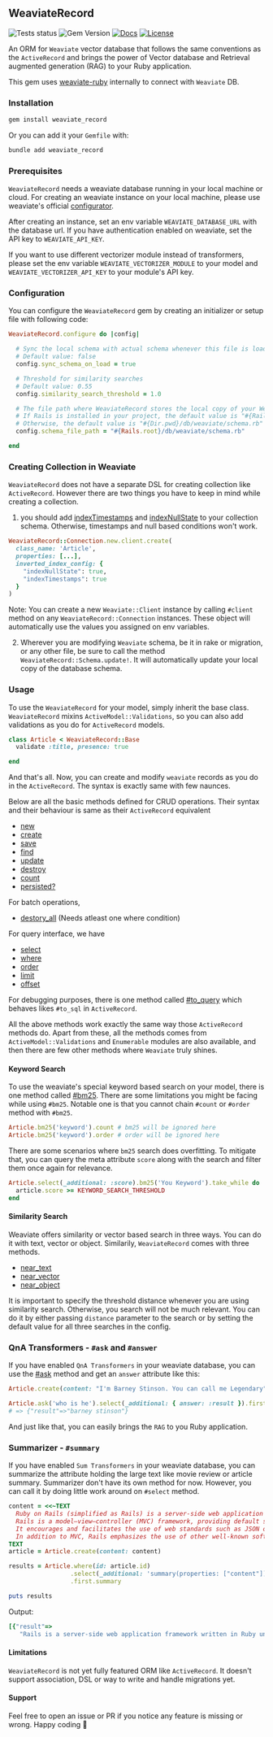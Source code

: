 ## WeaviateRecord

![Tests status](https://github.com/ruby-ist/weaviate_record/actions/workflows/gem-push.yml/badge.svg)
![Gem Version](https://badge.fury.io/rb/weaviate_record.svg)
[![Docs](http://img.shields.io/badge/yard-docs-chartreuse.svg)](http://rubydoc.info/gems/weaviate_record)
[![License](https://img.shields.io/badge/license-MIT-limegreen.svg)](https://github.com/ruby-ist/weaviate_record/blob/main/LICENSE.txt)

An ORM for `Weaviate` vector database that follows the same conventions as the `ActiveRecord` and brings the power of Vector database and Retrieval augmented generation (RAG) to your Ruby application.

This gem uses [weaviate-ruby](https://github.com/patterns-ai-core/weaviate-ruby) internally to connect with `Weaviate` DB.

### Installation

```bash
gem install weaviate_record
```

Or you can add it your `Gemfile` with:

```bash
bundle add weaviate_record
```

### Prerequisites

`WeaviateRecord` needs a weaviate database running in your local machine or cloud. For creating an weaviate instance on your local machine, please use weaviate's official [configurator](https://weaviate.io/developers/weaviate/installation/docker-compose#configurator).

After creating an instance, set an env variable `WEAVIATE_DATABASE_URL` with the database url. If you have authentication enabled on weaviate, set the API key to `WEAVIATE_API_KEY`.

If you want to use different vectorizer module instead of transformers, please set the env variable `WEAVIATE_VECTORIZER_MODULE` to your model and `WEAVIATE_VECTORIZER_API_KEY` to your module's API key.

### Configuration

You can configure the `WeaviateRecord` gem by creating an initializer or setup file with following code:

```ruby
WeaviateRecord.configure do |config|

  # Sync the local schema with actual schema whenever this file is loaded if this value is set to true
  # Default value: false
  config.sync_schema_on_load = true

  # Threshold for similarity searches
  # Default value: 0.55
  config.similarity_search_threshold = 1.0

  # The file path where WeaviateRecord stores the local copy of your Weaviate database schema.
  # If Rails is installed in your project, the default value is "#{Rails.root}/db/weaviate/schema.rb"
  # Otherwise, the default value is "#{Dir.pwd}/db/weaviate/schema.rb"
  config.schema_file_path = "#{Rails.root}/db/weaviate/schema.rb"

end
```

### Creating Collection in Weaviate

`WeaviateRecord` does not have a separate DSL for creating collection like `ActiveRecord`. However there are two things you have to keep in mind while creating a collection.

1. you should add [indexTimestamps](https://weaviate.io/developers/weaviate/config-refs/schema#invertedindexconfig--indextimestamps) and [indexNullState](https://weaviate.io/developers/weaviate/config-refs/schema#invertedindexconfig--indexnullstate) to your collection schema. Otherwise, timestamps and null based conditions won't work.

```ruby
WeaviateRecord::Connection.new.client.create(
  class_name: 'Article',
  properties: [...],
  inverted_index_config: {
    "indexNullState": true,
    "indexTimestamps": true
  }
)
```

Note: You can create a new `Weaviate::Client` instance by calling `#client` method on any `WeaviateRecord::Connection` instances. These object will automatically use the values you assigned on env variables.

2. Wherever you are modifying `Weaviate` schema, be it in rake or migration, or any other file, be sure to call the method `WeaviateRecord::Schema.update!`. It will automatically update your local copy of the database schema.

### Usage

To use the `WeaviateRecord` for your model, simply inherit the base class.
`WeaviateRecord` mixins `ActiveModel::Validations`, so you can also add validations as you do for `ActiveRecord` models.

```ruby
class Article < WeaviateRecord::Base
  validate :title, presence: true

end
```

And that's all. Now, you can create and modify `weaviate` records as you do in the `ActiveRecord`. The syntax is exactly same with few naunces.

Below are all the basic methods defined for CRUD operations. Their syntax and their behaviour is same as their `ActiveRecord` equivalent

- [new](https://rubydoc.info/gems/weaviate_record/WeaviateRecord%2FBase:initialize)
- [create](https://rubydoc.info/gems/weaviate_record/WeaviateRecord%2FBase%2Ecreate)
- [save](https://rubydoc.info/gems/weaviate_record/WeaviateRecord%2FBase:save)
- [find](https://rubydoc.info/gems/weaviate_record/WeaviateRecord%2FBase%2Efind)
- [update](https://rubydoc.info/gems/weaviate_record/WeaviateRecord%2FBase:update)
- [destroy](https://rubydoc.info/gems/weaviate_record/WeaviateRecord%2FBase:destroy)
- [count](https://rubydoc.info/gems/weaviate_record/WeaviateRecord%2FBase%2Ecount)
- [persisted?](https://rubydoc.info/gems/weaviate_record/WeaviateRecord%2FBase:persisted%3F)

For batch operations,

- [destory_all](https://rubydoc.info/gems/weaviate_record/WeaviateRecord%2FRelation:destroy_all) (Needs atleast one where condition)

For query interface, we have

- [select](https://rubydoc.info/gems/weaviate_record/WeaviateRecord%2FQueries%2FSelect:select)
- [where](https://rubydoc.info/gems/weaviate_record/WeaviateRecord%2FQueries%2FWhere:where)
- [order](https://rubydoc.info/gems/weaviate_record/WeaviateRecord%2FQueries%2FOrder:order)
- [limit](https://rubydoc.info/gems/weaviate_record/WeaviateRecord%2FQueries%2FLimit:limit)
- [offset](https://rubydoc.info/gems/weaviate_record/WeaviateRecord%2FQueries%2FOffset:offset)

For debugging purposes, there is one method called [#to_query](https://rubydoc.info/gems/weaviate_record/WeaviateRecord%2FRelation%2FQueryBuilder:to_query) which behaves likes `#to_sql` in `ActiveRecord`.

All the above methods work exactly the same way those `ActiveRecord` methods do. Apart from these, all the methods comes from `ActiveModel::Validations` and `Enumerable` modules are also available, and then there are few other methods where `Weaviate` truly shines.

#### Keyword Search

To use the weaviate's special keyword based search on your model, there is one method called [#bm25](https://rubydoc.info/gems/weaviate_record/WeaviateRecord%2FQueries%2FBm25:bm25). There are some limitations you might be facing while using `#bm25`. Notable one is that you cannot chain `#count` or `#order` method with `#bm25`.

```ruby
Article.bm25('keyword').count # bm25 will be ignored here
Article.bm25('keyword').order # order will be ignored here
```

There are some scenarios where `bm25` search does overfitting. To mitigate that, you can query the meta attribute `score` along with the search and filter them once again for relevance.

```ruby
Article.select(_additional: :score).bm25('You Keyword').take_while do |article|
  article.score >= KEYWORD_SEARCH_THRESHOLD
end
```

#### Similarity Search

Weaviate offers similarity or vector based search in three ways. You can do it with text, vector or object. Similarily, `WeaviateRecord` comes with three methods.

- [near_text](https://rubydoc.info/gems/weaviate_record/WeaviateRecord%2FQueries%2FNearText:near_text)
- [near_vector](https://rubydoc.info/gems/weaviate_record/WeaviateRecord%2FQueries%2FNearVector:near_vector)
- [near_object](https://rubydoc.info/gems/weaviate_record/WeaviateRecord%2FQueries%2FNearObject:near_object)

It is important to specify the threshold distance whenever you are using similarity search. Otherwise, you search will not be much relevant. You can do it by either passing `distance` parameter to the search or by setting the default value for all three searches in the config.

### QnA Transformers - `#ask` and `#answer`

If you have enabled `QnA Transformers` in your weaviate database, you can use the [#ask](https://rubydoc.info/gems/weaviate_record/WeaviateRecord%2FQueries%2FAsk:ask) method and get an `answer` attribute like this:

```ruby
Article.create(content: "I'm Barney Stinson. You can call me Legendary")

Article.ask('who is he').select(_additional: { answer: :result }).first.answer
# => {"result"=>"barney stinson"}
```

And just like that, you can easily brings the `RAG` to you Ruby application.

### Summarizer - `#summary`

If you have enabled `Sum Transformers` in your weaviate database, you can summarize the attribute holding the large text like movie review or article summary. Summarizer don't have its own method for now. However, you can call it by doing little work around on `#select` method.

```ruby
content = <<~TEXT
  Ruby on Rails (simplified as Rails) is a server-side web application framework written in Ruby under the MIT License.
  Rails is a model–view–controller (MVC) framework, providing default structures for a database, a web service, and web pages.
  It encourages and facilitates the use of web standards such as JSON or XML for data transfer and HTML, CSS and JavaScript for user interfacing.
  In addition to MVC, Rails emphasizes the use of other well-known software engineering patterns and paradigms, including convention over configuration (CoC), don't repeat yourself (DRY), and the active record pattern.
TEXT
article = Article.create(content: content)

results = Article.where(id: article.id)
                 .select(_additional: 'summary(properties: ["content"]) { result }')
                 .first.summary

puts results
```

Output:

```ruby
[{"result"=>
   "Rails is a server-side web application framework written in Ruby under the MIT License. It is a model–view–controller (MVC) framework, providing default structures for a database, a web service, and web pages. It encourages and facilitates the use of web standards such as HTML, CSS and JavaScript."}]
```

#### Limitations

`WeaviateRecord` is not yet fully featured ORM like `ActiveRecord`. It doesn't support association, DSL or way to write and handle migrations yet.

#### Support

Feel free to open an issue or PR if you notice any feature is missing or wrong. Happy coding 🎉
